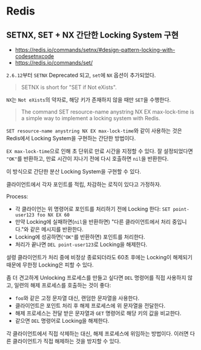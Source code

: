 # Redis

## SETNX, SET + NX 간단한 Locking System 구현

* https://redis.io/commands/setnx/#design-pattern-locking-with-codesetnxcode
* https://redis.io/commands/set/

`2.6.12`부터 `SETNX` Deprecated 되고, `set`에 `NX` 옵션이 추가되었다.

> SETNX is short for "SET if Not eXists".

`NX`는 `Not eXists`의 약자로, 해당 키가 존재하지 않을 때만 `SET`을 수행한다.

> The command SET resource-name anystring NX EX max-lock-time is a simple way to implement a locking system with Redis.

`SET resource-name anystring NX EX max-lock-time`와 같이 사용하는 것은 Redis에서 Locking System을 구현하는 간단한 방법이다.

`EX max-lock-time`으로 인해 초 단위로 만료 시간을 지정할 수 있다.
잘 설정되었다면 `"OK"`를 반환하고, 만료 시간이 지나기 전에 다시 호출하면 `nil`을 반환한다.

이 방식으로 간단한 분산 Locking System을 구현할 수 있다.

클라이언트에서 각자 포인트를 적립, 차감하는 로직이 있다고 가정하자.

Process:
- 각 클라이언는 위 명령어로 포인트를 처리하기 전에 Locking 한다: `SET point-user123 foo NX EX 60`
- 만약 Locking에 실패하면(`nil`을 반환하면) "다른 클라이언트에서 처리 중입니다."와 같은 메시지를 반환한다.
- Locking에 성공하면(`"OK"`를 반환하면) 포인트를 처리한다.
- 처리가 끝나면 `DEL point-user123`로 Locking을 해제한다.

설령 클라이언트가 처리 중에 비정상 종료되더라도 60초 후에는 Locking이 해제되기 때문에 무한정 Locking은 피할 수 있다.

좀 더 견고하게 Unlocking 프로세스를 만들고 싶다면 `DEL` 명령어를 직접 사용하지 않고, 일련의 해제 프로세스를 호출하는 것이 좋다:
- `foo`와 같은 고정 문자열 대신, 랜덤한 문자열을 사용한다.
- 클라이언트은 포인트 처리 후 해제 프로세스에 위 문자열을 전달한다.
- 해제 프로세스는 전달 받은 문자열과 `GET` 명령어로 해당 키의 값을 비교한다.
- 같으면 `DEL` 명령어로 Locking을 해제한다.

각 클라이언트에서 직접 삭제하는 대신, 해제 프로세스에 위임하는 방법이다.
이러면 다른 클라이언트가 직접 해제하는 것을 방지할 수 있다.

